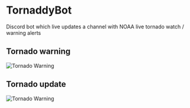 # TornaddyBot
Discord bot which live updates a channel with NOAA live tornado watch / warning alerts

## Tornado warning
![Tornado Warning](https://raw.githubusercontent.com/SurrealisticRabbit/Tornado/main/readme_images/warning.png)

## Tornado update
![Tornado Warning](https://raw.githubusercontent.com/SurrealisticRabbit/Tornado/main/readme_images/update.png)

